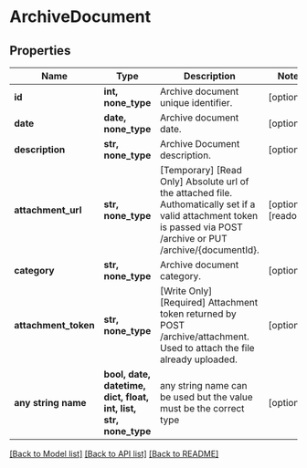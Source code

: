 # ArchiveDocument


## Properties
Name | Type | Description | Notes
------------ | ------------- | ------------- | -------------
**id** | **int, none_type** | Archive document unique identifier. | [optional] 
**date** | **date, none_type** | Archive document date. | [optional] 
**description** | **str, none_type** | Archive Document description. | [optional] 
**attachment_url** | **str, none_type** | [Temporary] [Read Only] Absolute url of the attached file. Authomatically set if a valid attachment token is passed via POST /archive or PUT /archive/{documentId}. | [optional] [readonly] 
**category** | **str, none_type** | Archive document category. | [optional] 
**attachment_token** | **str, none_type** | [Write Only]  [Required] Attachment token returned by POST /archive/attachment. Used to attach the file already uploaded. | [optional] 
**any string name** | **bool, date, datetime, dict, float, int, list, str, none_type** | any string name can be used but the value must be the correct type | [optional]

[[Back to Model list]](../README.md#documentation-for-models) [[Back to API list]](../README.md#documentation-for-api-endpoints) [[Back to README]](../README.md)


